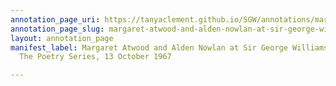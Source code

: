 ```yaml
---
annotation_page_uri: https://tanyaclement.github.io/SGW/annotations/margaret-atwood-and-alden-nowlan-at-sir-george-williams-university-the-poetry-series-13-october-1967-canvas-1-end.json
annotation_page_slug: margaret-atwood-and-alden-nowlan-at-sir-george-williams-university-the-poetry-series-13-october-1967-canvas-1-end
layout: annotation_page
manifest_label: Margaret Atwood and Alden Nowlan at Sir George Williams University,
  The Poetry Series, 13 October 1967

---
```

